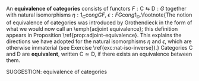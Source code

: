 
An **equivalence of categories** consists of functors $F : \mathsf{C} \leftrightarrows \mathsf{D} : G$ together with natural isomorphisms $\eta : 1_\mathsf{C} \mathrm{co}ng GF$, $\epsilon : FG \mathrm{co}ng 1_\mathsf{D}$.\footnote{The notion of equivalence of categories was introduced by Grothendieck in the form of what we would now call an \emph{adjoint equivalence}; this definition appears in Proposition \ref{prop:adjoint-equivalence}. This explains the directions we have adopted for the natural isomorphisms $\eta$ and $\epsilon$, which are otherwise immaterial  (see Exercise \ref{exc:nat-iso-inverse}).} Categories $\mathsf{C}$ and $\mathsf{D}$ are **equivalent**, written $\mathsf{C} \simeq\mathsf{D}$, if there exists an equivalence between them.


SUGGESTION: equivalence of categories